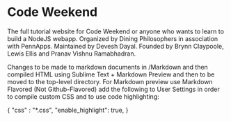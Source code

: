 Code Weekend
============

The full tutorial website for Code Weekend or anyone who wants to learn to build a NodeJS webapp. Organized by Dining Philosophers in association with PennApps. Maintained by Devesh Dayal. Founded by Brynn Claypoole, Lewis Ellis and Pranav Vishnu Ramabhadran.

Changes to be made to markdown documents in /Markdown and then compiled HTML using Sublime Text + Markdown Preview and then to be moved to the top-level directory. For Markdown preview use Markdown Flavored (Not Github-Flavored) add the following to User Settings in order to compile custom CSS and to use code highlighting:

{
    "css" : "*.css",
    "enable_highlight": true,
}